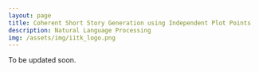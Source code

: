 ```yaml
---
layout: page
title: Coherent Short Story Generation using Independent Plot Points
description: Natural Language Processing
img: /assets/img/iitk_logo.png
---
```


To be updated soon.
